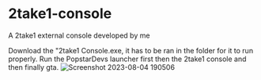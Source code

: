 # 2take1-console
A 2take1 external console developed by me

Download the "2take1 Console.exe, it has to be ran in the folder for it to run properly. Run the PopstarDevs launcher first then the 2take1 console and then finally gta.
![Screenshot 2023-08-04 190506](https://github.com/LinaOne12/2take1-console/assets/125640650/220c530c-1d3a-4e62-8c35-55b966a3b1b1)
